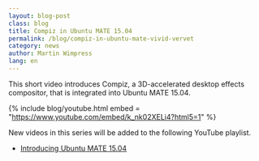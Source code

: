 ```yaml
---
layout: blog-post
class: blog
title: Compiz in Ubuntu MATE 15.04
permalink: /blog/compiz-in-ubuntu-mate-vivid-vervet
category: news
author: Martin Wimpress
lang: en
---
```


This short video introduces Compiz, a 3D-accelerated desktop effects compositor, that is integrated into Ubuntu MATE 15.04.

{% include blog/youtube.html
    embed = "https://www.youtube.com/embed/k_nk02XELi4?html5=1"
%}

New videos in this series will be added to the following YouTube playlist.

  * [Introducing Ubuntu MATE 15.04](//www.youtube.com/playlist?list=PLE6KGGrWCFf0-7sVeKHpddNGUPCYTclBR)
